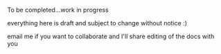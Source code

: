 To be completed...work in progress

everything here is draft and subject to change without notice :)

email me if you want to collaborate and I'll share editing of the docs with you
